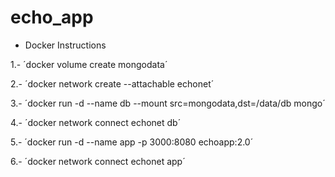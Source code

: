 # echo_app
* Docker Instructions

1.- ´docker volume create mongodata´

2.- ´docker network create --attachable echonet´

3.- ´docker run -d --name db --mount src=mongodata,dst=/data/db mongo´

4.- ´docker network connect echonet db´

5.- ´docker run -d --name app -p 3000:8080 echoapp:2.0´

6.- ´docker network connect echonet app´

